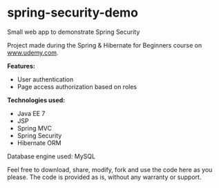 # spring-security-demo
Small web app to demonstrate Spring Security

Project made during the Spring & Hibernate for Beginners course on www.udemy.com.

**Features:**
- User authentication
- Page access authorization based on roles

**Technologies used:**
- Java EE 7
- JSP
- Spring MVC
- Spring Security
- Hibernate ORM

Database engine used: MySQL

Feel free to download, share, modify, fork and use the code here as you please.
The code is provided as is, without any warranty or support.
